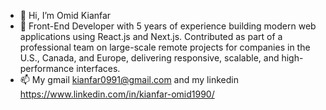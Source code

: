 - 👋 Hi, I’m Omid Kianfar
- 🌱 Front-End Developer with 5 years of experience building modern web applications using React.js and Next.js. Contributed as part of a professional team on large-scale remote projects for companies in the U.S., Canada, and Europe, delivering responsive, scalable, and high-performance interfaces.
- 📫 My gmail kianfar0991@gmail.com and my linkedin https://www.linkedin.com/in/kianfar-omid1990/


